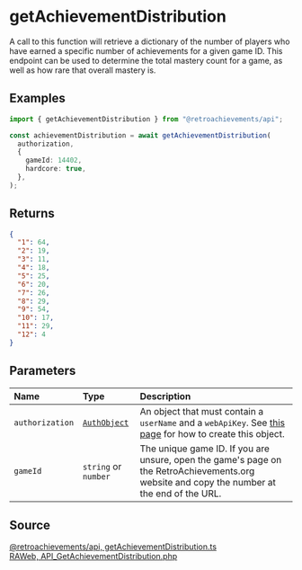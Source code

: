 # getAchievementDistribution

A call to this function will retrieve a dictionary of the number of players who have earned a specific number of achievements for a given game ID. This endpoint can be used to determine the total mastery count for a game, as well as how rare that overall mastery is.

## Examples

```ts
import { getAchievementDistribution } from "@retroachievements/api";

const achievementDistribution = await getAchievementDistribution(
  authorization,
  {
    gameId: 14402,
    hardcore: true,
  },
);
```

## Returns

```json
{
  "1": 64,
  "2": 19,
  "3": 11,
  "4": 18,
  "5": 25,
  "6": 20,
  "7": 26,
  "8": 29,
  "9": 54,
  "10": 17,
  "11": 29,
  "12": 4
}
```

## Parameters

| Name            | Type                                        | Description                                                                                                                                 |
| :-------------- | :------------------------------------------ | :------------------------------------------------------------------------------------------------------------------------------------------ |
| `authorization` | [`AuthObject`](/v1/data-models/auth-object) | An object that must contain a `userName` and a `webApiKey`. See [this page](/getting-started) for how to create this object.                |
| `gameId`        | `string` or `number`                        | The unique game ID. If you are unsure, open the game's page on the RetroAchievements.org website and copy the number at the end of the URL. |

## Source

[@retroachievements/api, getAchievementDistribution.ts](https://github.dev/RetroAchievements/api-js/blob/main/src/game/getAchievementDistribution.ts)  
[RAWeb, API_GetAchievementDistribution.php](https://github.dev/RetroAchievements/RAWeb/blob/master/public/API/API_GetAchievementDistribution.php)
